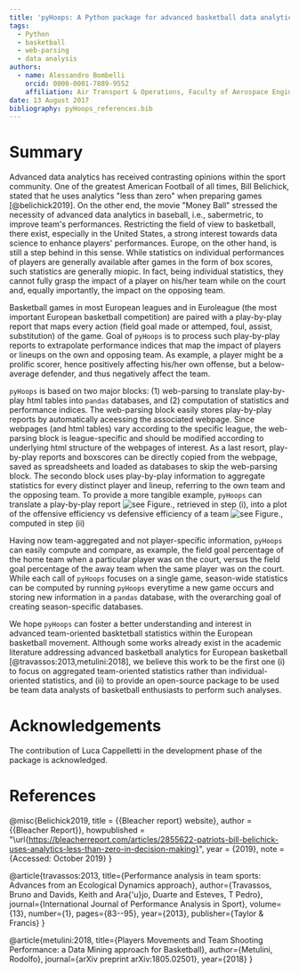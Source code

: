 ```yaml
---
title: 'pyHoops: A Python package for advanced basketball data analytics'
tags:
  - Python
  - basketball
  - web-parsing
  - data analysis
authors:
  - name: Alessandro Bombelli
    orcid: 0000-0001-7889-9552
    affiliation: Air Transport & Operations, Faculty of Aerospace Engineering, Delft University of Technology
date: 13 August 2017
bibliography: pyHoops_references.bib
---
```


# Summary

Advanced data analytics has received contrasting opinions within the sport community. One of the greatest American Football of all times, Bill Belichick, stated that he uses analytics "less than zero" when preparing games [@belichick2019]. On the other end, the movie "Money Ball" stressed the necessity of advanced data analytics in baseball, i.e., sabermetric, to improve team's performances. Restricting the field of view to basketball, there exist, especially in the United States, a strong interest towards data science to enhance players' performances. Europe, on the other hand, is still a step behind in this sense. While statistics on individual performances of players are generally available after games in the form of box scores, such statistics are generally miopic. In fact, being individual statistics, they cannot fully grasp the impact of a player on his/her team while on the court and, equally importantly, the impact on the opposing team.

Basketball games in most European leagues and in Euroleague (the most important European basketball competition) are paired with a play-by-play report that maps every action (field goal made or attemped, foul, assist, substitution) of the game. Goal of ``pyHoops`` is to process such play-by-play reports to extrapolate performance indices that map the impact of players or lineups on the own and opposing team. As example, a player might be a prolific scorer, hence positively affecting his/her own offense, but a below-average defender, and thus negatively affect the team.

``pyHoops`` is based on two major blocks: (1) web-parsing to translate play-by-play html tables into <code>pandas</code> databases, and (2) computation of statistics and performance indices. The web-parsing block easily stores play-by-play reports by automatically aceessing the associated webpage. Since webpages (and html tables) vary according to the specific league, the web-parsing block is league-specific and should be modified according to underlying html structure of the webpages of interest. As a last resort, play-by-play reports and boxscores can be directly copied from the webpage, saved as spreadsheets and loaded as databases to skip the web-parsing block. The secondo block uses play-by-play information to aggregate statistics for every distinct player and lineup, referring to the own team and the opposing team. To provide a more tangible example, ``pyHoops`` can translate a play-by-play report ![see Figure.](figure.png), retrieved in step (i), into a plot of the offensive efficiency vs defensive efficiency of a team ![see Figure.](figure.png), computed in step (ii)  

Having now team-aggregated and not player-specific information, ``pyHoops`` can easily compute and compare, as example, the field goal percentage of the home team when a particular player was on the court, versus the field goal percentage of the away team when the same player was on the court. While each call of ``pyHoops`` focuses on a single game, season-wide statistics can be computed by running ``pyHoops`` everytime a new game occurs and storing new information in a <code>pandas</code> database, with the overarching goal of creating season-specific databases.

We hope ``pyHoops`` can foster a better understanding and interest in advanced team-oriented basktetball statistics within the European basketball movement. Although some works already exist in the academic literature addressing advanced basketball analytics for European basketball [@travassos:2013,metulini:2018], we believe this work to be the first one (i) to focus on aggregated team-oriented statistics rather than individual-oriented statistics, and (ii) to provide an open-source package to be used be team data analysts of basketball enthusiasts to perform such analyses.      


# Acknowledgements

The contribution of Luca Cappelletti in the development phase of the package is acknowledged.

# References

@misc{Belichick2019,
  title = {{Bleacher report} website},
  author = {{Bleacher Report}},
  howpublished = "\url{https://bleacherreport.com/articles/2855622-patriots-bill-belichick-uses-analytics-less-than-zero-in-decision-making}",
  year = {2019}, 
  note = {Accessed: October 2019}
}

@article{travassos:2013,
  title={Performance analysis in team sports: Advances from an Ecological Dynamics approach},
  author={Travassos, Bruno and Davids, Keith and Ara{\'u}jo, Duarte and Esteves, T Pedro},
  journal={International Journal of Performance Analysis in Sport},
  volume={13},
  number={1},
  pages={83--95},
  year={2013},
  publisher={Taylor \& Francis}
}

@article{metulini:2018,
  title={Players Movements and Team Shooting Performance: a Data Mining approach for Basketball},
  author={Metulini, Rodolfo},
  journal={arXiv preprint arXiv:1805.02501},
  year={2018}
}

